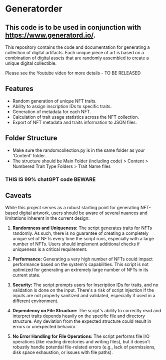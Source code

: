 # Generatorder

## This code is to be used in conjunction with https://www.generatord.io/.

This repository contains the code and documentation for generating a collection of digital artifacts. Each unique piece of art is based on a combination of digital assets that are randomly assembled to create a unique digital collectible.

Please see the Youtube video for more details - TO BE RELEASED

## Features

- Random generation of unique NFT traits.
- Ability to assign inscription IDs to specific traits.
- Generation of metadata for each NFT.
- Calculation of trait usage statistics across the NFT collection.
- Export of NFT metadata and traits information to JSON files.

## Folder Structure
- Make sure the randomcollection.py is in the same folder as your 'Content' folder.
- The structure should be Main Folder (including code) > Content > Numbered Trait Type Folders > Trait Name files

### THIS IS 99% chatGPT code BEWARE

## Caveats

While this project serves as a robust starting point for generating NFT-based digital artwork, users should be aware of several nuances and limitations inherent in the current design:

1. **Randomness and Uniqueness:** The script generates traits for NFTs randomly. As such, there is no guarantee of creating a completely unique set of NFTs every time the script runs, especially with a large number of NFTs. Users should implement additional checks if uniqueness is a critical requirement.

2. **Performance:** Generating a very high number of NFTs could impact performance based on the system's capabilities. This script is not optimized for generating an extremely large number of NFTs in its current state.

3. **Security:** The script prompts users for Inscription IDs for traits, and no validation is done on the input. There's a risk of script injection if the inputs are not properly sanitized and validated, especially if used in a different environment.

4. **Dependency on File Structure:** The script's ability to correctly read and interpret traits depends heavily on the specific file and directory structure. Any deviation from the expected structure could result in errors or unexpected behavior.

5. **No Error Handling for File Operations:** The script performs file I/O operations (like reading directories and writing files), but it doesn't robustly handle potential file-related errors (e.g., lack of permissions, disk space exhaustion, or issues with file paths).
